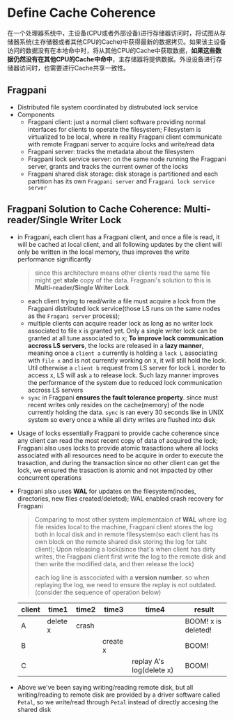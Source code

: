 # Define Cache Coherence

在一个处理器系统中，主设备(CPU或者外部设备)进行存储器访问时，将试图从存储器系统(主存储器或者其他CPU的Cache)中获得最新的数据拷贝。如果该主设备访问的数据没有在本地命中时，将从其他CPU的Cache中获取数据，**如果这些数据仍然没有在其他CPU的Cache中命中**，主存储器将提供数据。外设设备进行存储器访问时，也需要进行Cache共享一致性。

## Fragpani
- Distributed file system coordinated by distrubuted lock service
- Components
  - Fragpani client: just a normal client software providing normal interfaces for clients to operate the filesystem; Filesystem is virtualized to be local, where in reality Fragpani client communicate with remote Fragpani server to acquire locks and write/read data
  - Fragpani server: tracks the metadata about the filesystem
  - Fragpani lock service server: on the same node running the Fragpani server, grants and tracks the current owner of the locks
  - Fragpani shared disk storage: disk storage is partitioned and each partition has its own `Fragpani server` and F`ragpani lock service server`
## Fragpani Solution to Cache Coherence: Multi-reader/Single Writer Lock
- in Fragpani, each client has a Fragpani client, and once a file is read, it will be cached at local client, and all following updates by the client will only be written in the local memory, thus improves the write performance significantly
  > since this architecture means other clients read the same file might get **stale** copy of the data. Fragpani's solution to this is **Multi-reader/Single Writer Lock**
  - each client trying to read/write a file must acquire a lock from the Fragpani distributed lock service(those LS runs on the same nodes as the `Fragani server` process); 
  - multiple clients can acquire reader lock as long as no writer lock associated to file x is granted yet. Only a single writer lock can be granted at all tune associated to x; **To improve lock communication accross LS servers**, the locks are released in a **lazy manner**, meaning once a `client a` currently is holding a `lock L` associating with `file x` and is not currently working on x, it will still hold the lock. Util otherwise a `client b` request from LS server for lock L inorder to access x, LS will ask `a` to release lock. Such lazy manner improves the performance of the system due to reduced lock communication accross LS servers
  - `sync` in Fragpani **ensures the fault tolerance property**. since must recent writes only resides on the cache(memory) of the node currently holding the data. `sync` is ran every 30 seconds like in UNIX system so every once a while all dirty writes are flushed into disk
- Usage of locks essentially Fragpani to provide cache coherence since any client can read the most recent copy of data of acquired the lock; Fragpani also uses locks to provide atomic trasactions where all locks associated with all resources need to be acquire in order to execute the trasaction, and during the transaction since no other client can get the lock, we ensured the trasaction is atomic and not impacted by other concurrent operations
- Fragpani also uses **WAL** for updates on the filesystem(inodes, directories, new files created/deleted); WAL enabled crash recovery for Fragpani
  > Comparing to most other system implementaion of **WAL** where log file resides local to the machine, Fragpani client stores the log both in local disk and in remote filesystem(so each client has its own block on the remote shared disk storing the log for taht client); Upon releasing a lock(since that's when client has dirty writes, the Fragpani client first write the log to the remote disk and then write the modified data, and then release the lock)
  >
  > each log line is asscociated with a **version number**. so when replaying the log, we need to ensure the replay is not outdated. (consider the sequence of operation below)

  |client|time1|time2|time3|time4|result|
  |---|---|---|---|---|---|
  |A  | delete x|crash | | |BOOM! x is deleted!|
  |B  |         |      |create x||BOOM!|
  |C  |         |      |        | replay A's log(delete x)|BOOM!|

- Above we've been saying writing/reading remote disk, but all writing/reading to remote disk are provided by a driver software called `Petal`, so we write/read through `Petal` instead of directly accesing the shared disk